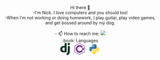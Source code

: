 

<!--
**rflowers45/rflowers45** is a ✨ _special_ ✨ repository because its `README.md` (this file) appears on your GitHub profile.

Here are some ideas to get you started:

- 🔭 I’m currently working on ...
- 🌱 I’m currently learning ...
- 👯 I’m looking to collaborate on ...
- 🤔 I’m looking for help with ...
- 💬 Ask me about ...
- 📫 How to reach me: ...
- 😄 Pronouns: ...
- ⚡ Fun fact: ...
-->
<div id="FullContainer" align="center">
Hi there 👋
<br>
-I'm Nick. I love computers and you should too!
<br>
-When I'm not working or doing homework, I play guitar, play video games, and get bossed around by my dog.
<br>
<br>
- 📫 How to reach me: <a href="https://www.linkedin.com/in/robert-nicholas-flowers-464819118/">
  <img src="https://img.shields.io/badge/LinkedIn-blue?style=for-the-badge alt="LinkedIn Badge">
</a>
<br>

<div id="languages">
:book: Languages
<br>
  <img src="https://github.com/devicons/devicon/blob/master/icons/django/django-plain.svg" title="Django" alt="Django" width="40" height="40"/>&nbsp;
  <img src="https://github.com/devicons/devicon/blob/master/icons/csharp/csharp-line.svg" title="CSharp" alt="CSharp" width="40" height="40"/>&nbsp;
  <img src="https://github.com/devicons/devicon/blob/master/icons/python/python-original.svg" title="Python" alt="Python" width="40" height="40"/>&nbsp;                                                                                                                                         
  
</div>
</div>
